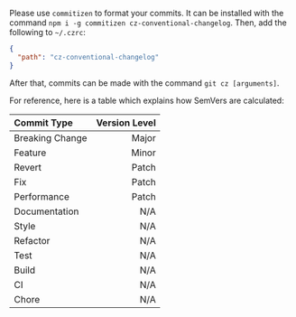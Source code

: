Please use `commitizen` to format your commits. It can be installed with the
command `npm i -g commitizen cz-conventional-changelog`. Then, add the following to `~/.czrc`:

```json
{
  "path": "cz-conventional-changelog"
}
```

After that, commits can be made with the command `git cz [arguments]`.

For reference, here is a table which explains how SemVers are calculated:

| Commit Type     | Version Level |
|:----------------|--------------:|
| Breaking Change |         Major |
| Feature         |         Minor |
| Revert          |         Patch |
| Fix             |         Patch |
| Performance     |         Patch |
| Documentation   |           N/A |
| Style           |           N/A |
| Refactor        |           N/A |
| Test            |           N/A |
| Build           |           N/A |
| CI              |           N/A |
| Chore           |           N/A |